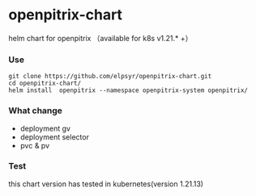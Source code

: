 # openpitrix-chart
helm chart for openpitrix （available for k8s v1.21.* +）

### Use
```shell
git clone https://github.com/elpsyr/openpitrix-chart.git
cd openpitrix-chart/
helm install  openpitrix --namespace openpitrix-system openpitrix/
```


### What change
- deployment gv
- deployment selector
- pvc & pv

### Test
this chart version has tested in kubernetes(version 1.21.13)
